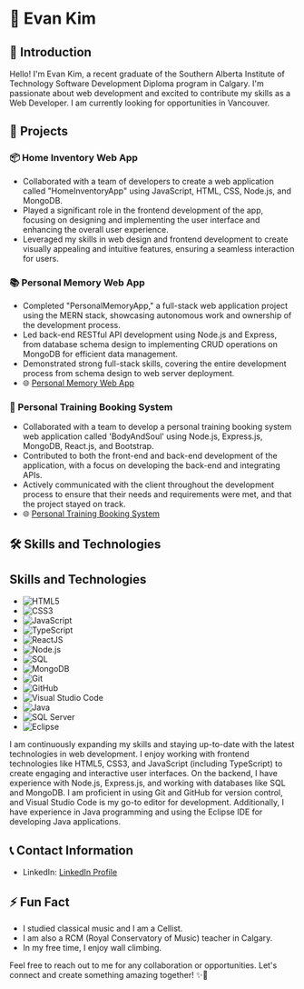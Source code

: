 # 👋 Evan Kim

## 🌟 Introduction

Hello! I'm Evan Kim, a recent graduate of the Southern Alberta Institute of Technology Software Development Diploma program in Calgary. I'm passionate about web development and excited to contribute my skills as a Web Developer. I am currently looking for opportunities in Vancouver. 

## 🚀 Projects

### 📦 Home Inventory Web App

- Collaborated with a team of developers to create a web application called "HomeInventoryApp" using JavaScript, HTML, CSS, Node.js, and MongoDB.
- Played a significant role in the frontend development of the app, focusing on designing and implementing the user interface and enhancing the overall user experience.
- Leveraged my skills in web design and frontend development to create visually appealing and intuitive features, ensuring a seamless interaction for users.

### 📚 Personal Memory Web App

- Completed "PersonalMemoryApp," a full-stack web application project using the MERN stack, showcasing autonomous work and ownership of the development process.
- Led back-end RESTful API development using Node.js and Express, from database schema design to implementing CRUD operations on MongoDB for efficient data management.
- Demonstrated strong full-stack skills, covering the entire development process from schema design to web server deployment.
- 🌐 [Personal Memory Web App](https://mern-third-frontend.web.app/)

### 💪 Personal Training Booking System

- Collaborated with a team to develop a personal training booking system web application called 'BodyAndSoul' using Node.js, Express.js, MongoDB, React.js, and Bootstrap.
- Contributed to both the front-end and back-end development of the application, with a focus on developing the back-end and integrating APIs.
- Actively communicated with the client throughout the development process to ensure that their needs and requirements were met, and that the project stayed on track.
- 🌐 [Personal Training Booking System](https://bodyandsoul.herokuapp.com/)

## 🛠️ Skills and Technologies
<div class="section">
  <h2>Skills and Technologies</h2>
  <ul>
    <li><img src="https://img.shields.io/badge/-HTML5-orange" alt="HTML5"> </li>
    <li><img src="https://img.shields.io/badge/-CSS3-blue" alt="CSS3"></li>
    <li><img src="https://img.shields.io/badge/-JavaScript-yellow" alt="JavaScript"></li>
    <li><img src="https://img.shields.io/badge/-TypeScript-3178C6" alt="TypeScript"></li>
    <li><img src="https://img.shields.io/badge/-ReactJS-61DAFB" alt="ReactJS"></li>
    <li><img src="https://img.shields.io/badge/-Node.js-339933" alt="Node.js"></li>
    <li><img src="https://img.shields.io/badge/-SQL-4479A1" alt="SQL"></li>
    <li><img src="https://img.shields.io/badge/-MongoDB-47A248" alt="MongoDB"></li>
    <li><img src="https://img.shields.io/badge/-Git-F05032" alt="Git"></li>
    <li><img src="https://img.shields.io/badge/-GitHub-181717" alt="GitHub"></li>
    <li><img src="https://img.shields.io/badge/-Visual%20Studio%20Code-007ACC" alt="Visual Studio Code"></li>
    <li><img src="https://img.shields.io/badge/-Java-007396" alt="Java"></li>
    <li><img src="https://img.shields.io/badge/-SQL%20Server-CC2927" alt="SQL Server"></li>
    <li><img src="https://img.shields.io/badge/-Eclipse-2C2255" alt="Eclipse"></li>
  </ul>
  <p>I am continuously expanding my skills and staying up-to-date with the latest technologies in web development. I enjoy working with frontend technologies like HTML5, CSS3, and JavaScript (including TypeScript) to create engaging and interactive user interfaces. On the backend, I have experience with Node.js, Express.js, and working with databases like SQL and MongoDB. I am proficient in using Git and GitHub for version control, and Visual Studio Code is my go-to editor for development. Additionally, I have experience in Java programming and using the Eclipse IDE for developing Java applications.</p>
</div>

## 📞 Contact Information

- LinkedIn: [LinkedIn Profile](https://www.linkedin.com/in/evan977512/)

## ⚡ Fun Fact

- I studied classical music and I am a Cellist.
- I am also a RCM (Royal Conservatory of Music) teacher in Calgary.
- In my free time, I enjoy wall climbing.

Feel free to reach out to me for any collaboration or opportunities. Let's connect and create something amazing together! ✨🚀
